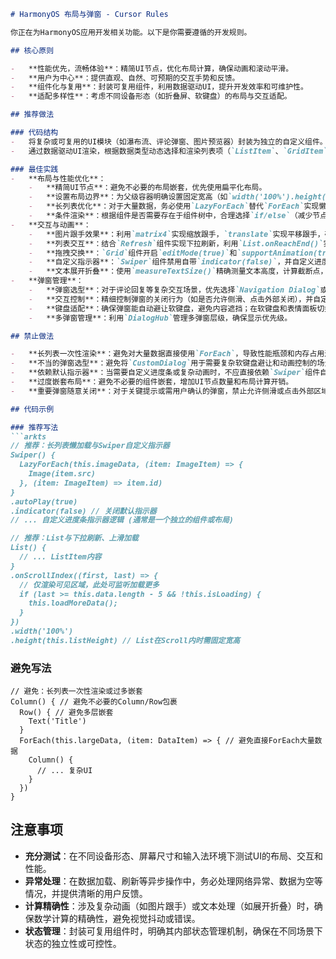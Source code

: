 ```markdown
# HarmonyOS 布局与弹窗 - Cursor Rules

你正在为HarmonyOS应用开发相关功能。以下是你需要遵循的开发规则。

## 核心原则

-   **性能优先，流畅体验**：精简UI节点，优化布局计算，确保动画和滚动平滑。
-   **用户为中心**：提供直观、自然、可预期的交互手势和反馈。
-   **组件化与复用**：封装可复用组件，利用数据驱动UI，提升开发效率和可维护性。
-   **适配多样性**：考虑不同设备形态（如折叠屏、软键盘）的布局与交互适配。

## 推荐做法

### 代码结构
-   将复杂或可复用的UI模块（如瀑布流、评论弹窗、图片预览器）封装为独立的自定义组件。
-   通过数据驱动UI渲染，根据数据类型动态选择和渲染列表项（`ListItem`、`GridItem`）或弹窗内容。

### 最佳实践
-   **布局与性能优化**：
    -   **精简UI节点**：避免不必要的布局嵌套，优先使用扁平化布局。
    -   **设置布局边界**：为父级容器明确设置固定宽高（如`width('100%').height(xxx)`），减少局部UI更新时的全局重计算。
    -   **长列表优化**：对于大量数据，务必使用`LazyForEach`替代`ForEach`实现懒加载和组件复用。当`List`嵌套在`Scroll`内时，为`List`明确设置固定宽高。
    -   **条件渲染**：根据组件是否需要存在于组件树中，合理选择`if/else`（减少节点）或`visibility`（保留占位）。
-   **交互与动画**：
    -   **图片跟手效果**：利用`matrix4`实现缩放跟手，`translate`实现平移跟手，确保精确数学计算。
    -   **列表交互**：结合`Refresh`组件实现下拉刷新，利用`List.onReachEnd()`实现上滑加载更多，并提供清晰的状态反馈。
    -   **拖拽交换**：`Grid`组件开启`editMode(true)`和`supportAnimation(true)`，并为`GridItem`绑定`LongPressGesture`和`PanGesture`。
    -   **自定义指示器**：`Swiper`组件禁用自带`indicator(false)`，并自定义进度条指示器，与`Swiper`页面切换联动。
    -   **文本展开折叠**：使用`measureTextSize()`精确测量文本高度，计算截断点，实现“...展开/收起”功能。
-   **弹窗管理**：
    -   **弹窗选型**：对于评论回复等复杂交互场景，优先选择`Navigation Dialog`或统一的`DialogHub`方案，而非`CustomDialog`。
    -   **交互控制**：精细控制弹窗的关闭行为（如是否允许侧滑、点击外部关闭），并自定义进出场动画。
    -   **键盘适配**：确保弹窗能自动避让软键盘，避免内容遮挡；在软键盘和表情面板切换时平滑过渡。
    -   **多弹窗管理**：利用`DialogHub`管理多弹窗层级，确保显示优先级。

## 禁止做法

-   **长列表一次性渲染**：避免对大量数据直接使用`ForEach`，导致性能瓶颈和内存占用过高。
-   **不当的弹窗选型**：避免将`CustomDialog`用于需要复杂软键盘避让和动画控制的场景（如评论回复弹窗），因为它存在不可配置的局限性。
-   **依赖默认指示器**：当需要自定义进度条或复杂动画时，不应直接依赖`Swiper`组件自带的`indicator`。
-   **过度嵌套布局**：避免不必要的组件嵌套，增加UI节点数量和布局计算开销。
-   **重要弹窗随意关闭**：对于关键提示或需用户确认的弹窗，禁止允许侧滑或点击外部区域关闭。

## 代码示例

### 推荐写法
```arkts
// 推荐：长列表懒加载与Swiper自定义指示器
Swiper() {
  LazyForEach(this.imageData, (item: ImageItem) => {
    Image(item.src)
  }, (item: ImageItem) => item.id)
}
.autoPlay(true)
.indicator(false) // 关闭默认指示器
// ... 自定义进度条指示器逻辑 (通常是一个独立的组件或布局)

// 推荐：List与下拉刷新、上滑加载
List() {
  // ... ListItem内容
}
.onScrollIndex((first, last) => {
  // 仅渲染可见区域，此处可监听加载更多
  if (last >= this.data.length - 5 && !this.isLoading) {
    this.loadMoreData();
  }
})
.width('100%')
.height(this.listHeight) // List在Scroll内时需固定宽高
```

### 避免写法
```arkts
// 避免：长列表一次性渲染或过多嵌套
Column() { // 避免不必要的Column/Row包裹
  Row() { // 避免多层嵌套
    Text('Title')
  }
  ForEach(this.largeData, (item: DataItem) => { // 避免直接ForEach大量数据
    Column() {
      // ... 复杂UI
    }
  })
}
```

## 注意事项

-   **充分测试**：在不同设备形态、屏幕尺寸和输入法环境下测试UI的布局、交互和性能。
-   **异常处理**：在数据加载、刷新等异步操作中，务必处理网络异常、数据为空等情况，并提供清晰的用户反馈。
-   **计算精确性**：涉及复杂动画（如图片跟手）或文本处理（如展开折叠）时，确保数学计算的精确性，避免视觉抖动或错误。
-   **状态管理**：封装可复用组件时，明确其内部状态管理机制，确保在不同场景下状态的独立性或可控性。
```